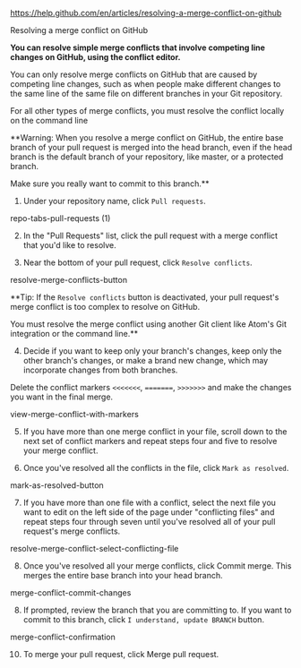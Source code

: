 https://help.github.com/en/articles/resolving-a-merge-conflict-on-github

Resolving a merge conflict on GitHub

**You can resolve simple merge conflicts that involve competing line changes on GitHub, using the conflict editor.**

You can only resolve merge conflicts on GitHub that are caused by competing line changes, such as when people make different changes to the same line of the same file on different branches in your Git repository.

For all other types of merge conflicts, you must resolve the conflict locally on the command line


**Warning: When you resolve a merge conflict on GitHub, the entire base branch of your pull request is merged into the head branch, even if the head branch is the default branch of your repository, like master, or a protected branch.

Make sure you really want to commit to this branch.**

1. Under your repository name, click  `Pull requests`.

repo-tabs-pull-requests (1)

2. In the "Pull Requests" list, click the pull request with a merge conflict that you'd like to resolve.

3. Near the bottom of your pull request, click `Resolve conflicts`.

resolve-merge-conflicts-button

**Tip: If the `Resolve conflicts` button is deactivated, your pull request's merge conflict is too complex to resolve on GitHub.

You must resolve the merge conflict using another Git client like Atom's Git integration or the command line.**

4. Decide if you want to keep only your branch's changes, keep only the other branch's changes, or make a brand new change, which may incorporate changes from both branches.

Delete the conflict markers `<<<<<<<`, `=======`, `>>>>>>>` and make the changes you want in the final merge.

view-merge-conflict-with-markers

5. If you have more than one merge conflict in your file, scroll down to the next set of conflict markers and repeat steps four and five to resolve your merge conflict.

6. Once you've resolved all the conflicts in the file, click `Mark as resolved`.

mark-as-resolved-button

7. If you have more than one file with a conflict, select the next file you want to edit on the left side of the page under "conflicting files" and repeat steps four through seven until you've resolved all of your pull request's merge conflicts.

resolve-merge-conflict-select-conflicting-file

8. Once you've resolved all your merge conflicts, click Commit merge. This merges the entire base branch into your head branch.

merge-conflict-commit-changes

8. If prompted, review the branch that you are committing to. If you want to commit to this branch, click `I understand, update BRANCH` button.  

merge-conflict-confirmation

10. To merge your pull request, click Merge pull request.
